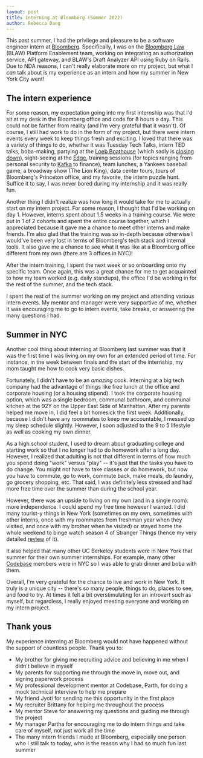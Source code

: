 ```yaml
---
layout: post 
title: Interning at Bloomberg (Summer 2022)
author: Rebecca Dang
---
```


This past summer, I had the privilege and pleasure to be a software engineer intern at [Bloomberg](https://bloomberg.com). Specifically, I was on the [Bloomberg Law](https://bloomberglaw.com) (BLAW) Platform Enablement team, working on integrating an authorization service, API gateway, and BLAW's Draft Analyzer API using Ruby on Rails. Due to NDA reasons, I can't really elaborate more on my project, but what I *can* talk about is my experience as an intern and how my summer in New York City went!

## The intern experience

For some reason, my expectation going into my first internship was that I'd sit at my desk in the Bloomberg office and code for 8 hours a day. This could not be farther from reality (and I'm very grateful that it wasn't). Of course, I still had work to do in the form of my project, but there were intern events every week to keep things fresh and exciting. I loved that there was a variety of things to do, whether it was Tuesday Tech Talks, intern TED talks, boba-making, partying at the [Loeb Boathouse](https://www.thecentralparkboathouse.com/) (which sadly is [closing down](https://www.cnn.com/travel/article/central-park-loeb-boathouse-closing/index.html)), sight-seeing at the [Edge](https://www.edgenyc.com/en), training sessions (for topics ranging from personal security to [Kafka](https://kafka.apache.org/) to finance), team lunches, a Yankees baseball game, a broadway show (The Lion King), data center tours, tours of Bloomberg's Princeton office, and my favorite, the intern puzzle hunt. Suffice it to say, I was never bored during my internship and it was really fun.

Another thing I didn't realize was how long it would take for me to actually start on my intern project. For some reason, I thought that I'd be working on day 1. However, interns spent about 1.5 weeks in a training course. We were put in 1 of 2 cohorts and spent the entire course together, which I appreciated because it gave me a chance to meet other interns and make friends. I'm also glad that the training was so in-depth because otherwise I would've been very lost in terms of Bloomberg's tech stack and internal tools. It also gave me a chance to see what it was like at a Bloomberg office different from my own (there are 3 offices in NYC)!

After the intern training, I spent the next week or so onboarding onto my specific team. Once again, this was a great chance for me to get acquainted to how my team worked (e.g. daily standups), the office I'd be working in for the rest of the summer, and the tech stack.

I spent the rest of the summer working on my project and attending various intern events. My mentor and manager were very supportive of me, whether it was encouraging me to go to intern events, take breaks, or answering the many questions I had.

## Summer in NYC

Another cool thing about interning at Bloomberg last summer was that it was the first time I was living on my own for an extended period of time. For instance, in the week between finals and the start of the internship, my mom taught me how to cook very basic dishes.

Fortunately, I didn't have to be an *amazing* cook. Interning at a big tech company had the advantage of things like free lunch at the office and corporate housing (or a housing stipend). I took the corporate housing option, which was a single bedroom, communal bathroom, and communal kitchen at the 92Y on the Upper East Side of Manhattan. After my parents helped me move in, I did feel a bit homesick the first week. Additionally, because I didn't have any roommates to keep me accountable, I messed up my sleep schedule slightly. However, I soon adjusted to the 9 to 5 lifestyle as well as cooking my own dinner.

As a high school student, I used to dream about graduating college and starting work so that I no longer had to do homework after a long day. However, I realized that adulting is not that different in terms of how much you spend doing "work" versus "play" -- it's just that the tasks you have to do change. You might not have to take classes or do homework, but now you have to commute, go to work, commute back, make meals, do laundry, go grocery shopping, etc. That said, I was definitely less stressed and had more free time over the summer than during the school year.

However, there was an upside to living on my own (and in a single room): more independence. I could spend my free time however I wanted. I did many tourist-y things in New York (sometimes on my own, sometimes with other interns, once with my roommates from freshman year when they visited, and once with my brother when he visited) or stayed home the whole weekend to binge watch season 4 of Stranger Things (hence my very detailed [review](/_posts/2022-07-09-stranger-things-4-review.md) of it).

It also helped that many other UC Berkeley students were in New York that summer for their own summer internships. For example, many other [Codebase](https://codebase.berkeley.edu) members were in NYC so I was able to grab dinner and boba with them.

Overall, I'm very grateful for the chance to live and work in New York. It truly is a unique city -- there's so many people, things to do, places to see, and food to try. At times it felt a bit overstimulating for an introvert such as myself, but regardless, I really enjoyed meeting everyone and working on my intern project.

## Thank yous

My experience interning at Bloomberg would not have happened without the support of countless people. Thank you to:

- My brother for giving me recruiting advice and believing in me when I didn't believe in myself
- My parents for supporting me through the move in, move out, and signing paperwork process
- My professional development mentor at Codebase, Parth, for doing a mock technical interview to help me prepare
- My friend Jyoti for sending me this opportunity in the first place
- My recruiter Brittany for helping me throughout the process
- My mentor Steve for answering my questions and guiding me through the project
- My manager Partha for encouraging me to do intern things and take care of myself, not just work all the time
- The many intern friends I made at Bloomberg, especially one person who I still talk to today, who is the reason why I had so much fun last summer
